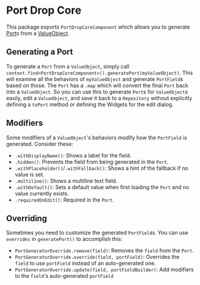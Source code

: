 # Port Drop Core

This package exports `PortDropCoreComponent` which allows you to generate [Port](../../../port/port_core/README.md)s from a [ValueObject](../drop_core/README.md).

## Generating a Port

To generate a `Port` from a `ValueObject`, simply call `context.find<PortDropCoreComponent>().generatePort(myValueObject)`. This will examine all the behaviors of `myValueObject` and generate `PortField`s based on those. The `Port` has a `.map` which will convert the final `Port` back into a `ValueObject`. So you can use this to generate `Port`s for `ValueObject`s easily, edit a `ValueObject`, and save it back to a `Repository` without explicitly defining a `toPort` method or defining the Widgets for the edit dialog.

## Modifiers

Some modifiers of a `ValueObject`'s behaviors modify how the `PortField` is generated. Consider these:

- `.withDisplayName()`: Shows a label for the field.
- `.hidden()`: Prevents the field from being generated in the `Port`.
- `.withPlaceholder()`/`.withFallback()`: Shows a hint of the fallback if no value is set.
- `.multiline()`: Shows a multiline text field.
- `.withDefault()`: Sets a default value when first loading the `Port` and no value currently exists.
- `.requiredOnEdit()`: Required in the `Port`.

## Overriding

Sometimes you need to customize the generated `PortField`s. You can use `overrides` in `generatePort()` to accomplish this:

- `PortGeneratorOverride.remove(field)`: Removes the `field` from the `Port`.
- `PortGeneratorOverride.override(field, portField)`: Overrides the `field` to use `portField` instead of an auto-generated one.
- `PortGeneratorOverride.update(field, portFieldBuilder)`: Add modifiers to the `field`'s auto-generated `portField`
